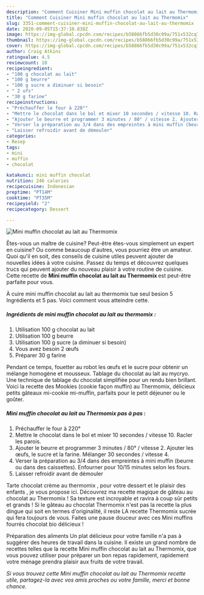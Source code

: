 ```yaml
---
description: "Comment Cuisiner Mini muffin chocolat au lait au Thermomix"
title: "Comment Cuisiner Mini muffin chocolat au lait au Thermomix"
slug: 3351-comment-cuisiner-mini-muffin-chocolat-au-lait-au-thermomix
date: 2020-09-05T15:37:10.838Z
image: https://img-global.cpcdn.com/recipes/b58866fb5d30c99a/751x532cq70/mini-muffin-chocolat-au-lait-au-thermomix-photo-principale-de-la-recette.jpg
thumbnail: https://img-global.cpcdn.com/recipes/b58866fb5d30c99a/751x532cq70/mini-muffin-chocolat-au-lait-au-thermomix-photo-principale-de-la-recette.jpg
cover: https://img-global.cpcdn.com/recipes/b58866fb5d30c99a/751x532cq70/mini-muffin-chocolat-au-lait-au-thermomix-photo-principale-de-la-recette.jpg
author: Craig Atkins
ratingvalue: 4.5
reviewcount: 10
recipeingredient:
- "100 g chocolat au lait"
- "100 g beurre"
- "100 g sucre a diminuer si besoin"
- " 2 ufs"
- "30 g farine"
recipeinstructions:
- "Préchauffer le four à 220°"
- "Mettre le chocolat dans le bol et mixer 10 secondes / vitesse 10. Racler les parois."
- "Ajouter le beurre et programmer 3 minutes / 80° / vitesse 2. Ajouter les œufs, le sucre et la farine. Mélanger 30 secondes / vitesse 4."
- "Verser la préparation au 3/4 dans des empreintes à mini muffin (beurre ou dans des caissettes). Enfourner pour 10/15 minutes selon les fours."
- "Laisser refroidir avant de démouler"
categories:
- Resep
tags:
- mini
- muffin
- chocolat

katakunci: mini muffin chocolat 
nutrition: 246 calories
recipecuisine: Indonesian
preptime: "PT14M"
cooktime: "PT35M"
recipeyield: "2"
recipecategory: Dessert

---
```



![Mini muffin chocolat au lait au Thermomix](https://img-global.cpcdn.com/recipes/b58866fb5d30c99a/751x532cq70/mini-muffin-chocolat-au-lait-au-thermomix-photo-principale-de-la-recette.jpg)

Êtes-vous un maître de cuisine? Peut-être êtes-vous simplement un expert en cuisine? Ou comme beaucoup d'autres, vous pourriez être un amateur. Quoi qu'il en soit, des conseils de cuisine utiles peuvent ajouter de nouvelles idées à votre cuisine. Passez du temps et découvrez quelques trucs qui peuvent ajouter du nouveau plaisir à votre routine de cuisine. Cette recette de <strong> Mini muffin chocolat au lait au Thermomix </strong> est peut-être parfaite pour vous.

<!--inarticleads1-->

À cuire mini muffin chocolat au lait au thermomix tue seul besion 5 Ingrédients et 5 pas. Voici comment vous atteindre cette.

##### Ingrédients de mini muffin chocolat au lait au thermomix :

1. Utilisation 100 g chocolat au lait
1. Utilisation 100 g beurre
1. Utilisation 100 g sucre (a diminuer si besoin)
1. Vous avez besoin  2 œufs
1. Préparer 30 g farine


Pendant ce temps, fouetter au robot les œufs et le sucre pour obtenir un mélange homogène et mousseux. Tablage du chocolat au lait au mycryo. Une technique de tablage du chocolat simplifiée pour un rendu bien brillant. Voici la recette des Mookies (cookie façon muffin) au Thermomix, délicieux petits gâteaux mi-cookie mi-muffin, parfaits pour le petit déjeuner ou le goûter. 

<!--inarticleads2-->

##### Mini muffin chocolat au lait au Thermomix pas à pas :

1. Préchauffer le four à 220°
1. Mettre le chocolat dans le bol et mixer 10 secondes / vitesse 10. Racler les parois.
1. Ajouter le beurre et programmer 3 minutes / 80° / vitesse 2. Ajouter les œufs, le sucre et la farine. Mélanger 30 secondes / vitesse 4.
1. Verser la préparation au 3/4 dans des empreintes à mini muffin (beurre ou dans des caissettes). Enfourner pour 10/15 minutes selon les fours.
1. Laisser refroidir avant de démouler


Tarte chocolat crème au thermomix , pour votre dessert et le plaisir des enfants , je vous propose ici. Découvrez ma recette magique de gâteau au chocolat au Thermomix ! Sa texture est incroyable et ravira à coup sûr petits et grands ! Si le gâteau au chocolat Thermomix n&#39;est pas la recette la plus dingue qui soit en termes d&#39;originalité, il reste LA recette Thermomix sucrée qui fera toujours de vous. Faites une pause douceur avec ces Mini muffins fourrés chocolat bio délicieux ! 

<!--inarticleads1-->

<p>
Préparation des aliments Un plat délicieux pour votre famille n'a pas à suggérer des heures de travail dans la cuisine. Il existe un grand nombre de recettes telles que la recette Mini muffin chocolat au lait au Thermomix, que vous pouvez utiliser pour préparer un bon repas rapidement, rapidement votre ménage prendra plaisir aux fruits de votre travail.
</p>

<p>
<i>Si vous trouvez cette Mini muffin chocolat au lait au Thermomix recette utile, partagez-la avec vos amis proches ou votre famille, merci et bonne chance.</i>
</p>
